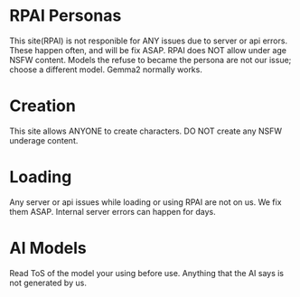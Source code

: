 # RPAI Personas
This site(RPAI) is not responible for ANY issues due to server or api errors. These happen often, and will be fix ASAP. RPAI does NOT allow under age NSFW content. Models the refuse to became the persona are not our issue; choose a different model. Gemma2 normally works.

# Creation
This site allows ANYONE to create characters. DO NOT create any NSFW underage content.

# Loading
Any server or api issues while loading or using RPAI are not on us. We fix them ASAP. Internal server errors can happen for days.

# AI Models
Read ToS of the model your using before use. Anything that the AI says is not generated by us.
